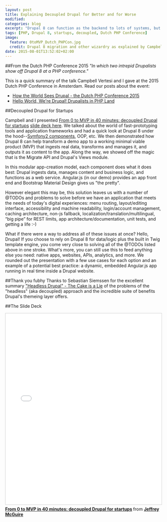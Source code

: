 ```yaml
---
layout: post
title: Explaining Decoupled Drupal for Better and for Worse
modified:
categories: blog
excerpt: "Drupal 8 can function as the backend to lots of systems, but the more of Drupal you use, the better off you will be."
tags: [PHP, Drupal 8, startups, decoupled, Dutch PHP Conference]
image:
  feature: 0toMVP_Dutch_PHPCon.jpg
  credit: Drupal 8 migration and other wizardry as explained by Campbell Vertesi
date: 2015-08-01T13:52:02+02:00
---
```


##From the Dutch PHP Conference 2015 
_"In which two intrepid Drupalists show off Drupal 8 at a PHP conference."_

This is a quick summary of the talk Campbell Vertesi and I gave at the 2015 Dutch PHP Conference in Amsterdam. Read our posts about the event:

- [How the World Sees Drupal - the Dutch PHP Conference 2015](https://ohthehugemanatee.org/blog/2015/06/27/dutch-php-conference-2015/)
- [Hello World, We're Drupal! Drupalists in PHP Land](http://horncologne.github.io/blog/hello-world-were-drupal-drupalists-in-php-land/)

##Decoupled Drupal for Startups

Campbell and I presented [From 0 to MVP in 40 minutes: decoupled Drupal for startups](http://www.phpconference.nl/schedule#conference-day-2/0-mvp-40-minutes-decoupled-drupal-startups) [slide deck here](http://www.slideshare.net/horncologne/0to-mvp-dutchphpcon). We talked about the world of fast-prototyping tools and application frameworks and had a quick look at Drupal 8 under the hood--[Symfony2 components](http://symfony.com/projects/drupal), OOP, etc. We then demonstrated how Drupal 8 can help transform a demo app to a working minimal viable product (MVP) that ingests real data, transforms and manages it, and outputs it as content to the app. Along the way, we showed off the magic that is the Migrate API and Drupal's Views module.

In this modular app-creation model, each component does what it does best: Drupal ingests data, manages content and business logic, and functions as a web service. Angular.js (in our demo) provides an app front end and Bootstrap Material Design gives us "the pretty".

However elegant this may be, this solution leaves us with a number of @TODOs and problems to solve before we have an application that meets the needs of today's digital experiences: menu routing, layout/editing interface, accessibility and machine readability, login/account management, caching architecture, non-js fallback, localization/translation/multilingual, “big pipe” for REST limits, app architecture/documentation, unit tests, and getting a life :-)

What if there were a way to address all of these issues at once? Hello, Drupal! If you choose to rely on Drupal 8 for data/logic plus the built in Twig template engine, you come very close to solving all of the @TODOs listed above in one stroke. What's more, you can still use this to feed anything else you need: native apps, websites, APIs, analytics, and more. We rounded out the presentation with a few use cases for each option and an example of a potential best practice: a dynamic, embedded Angular.js app running in real time inside a Drupal website.

##Thank you fubhy
Thanks to Sebastian Siemssen for the excellent summary ["Headless Drupal" - The Cake is a Lie](http://www.zensations.at/blog/headless-drupal-cake-lie) of the problems of the "headless" (aka decoupled) approach and the incredible suite of benefits Drupal's themeing layer offers.

##The Slide Deck
<iframe src="//www.slideshare.net/slideshow/embed_code/key/9X8gsYm5lfVhSq" width="1024" height="614" frameborder="0" marginwidth="0" marginheight="0" scrolling="no" style="border:1px solid #CCC; border-width:1px; margin-bottom:5px; max-width: 100%;"> </iframe> <div style="margin-bottom:5px"> <strong> <a href="//www.slideshare.net/horncologne/0to-mvp-dutchphpcon" title="From 0 to MVP in 40 minutes: decoupled Drupal for startups" target="_blank">From 0 to MVP in 40 minutes: decoupled Drupal for startups</a> </strong> from <strong><a href="//www.slideshare.net/horncologne" target="_blank">Jeffrey McGuire</a></strong> </div>


